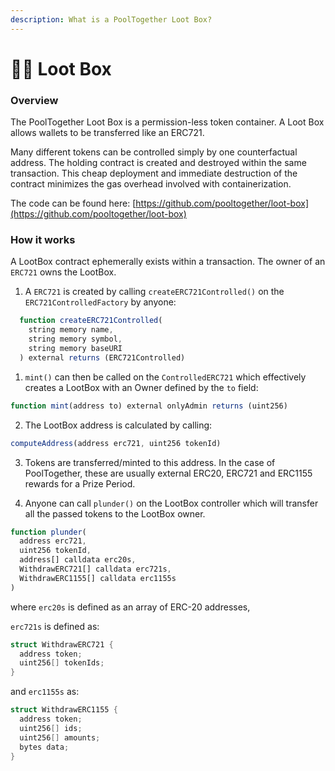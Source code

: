 ```yaml
---
description: What is a PoolTogether Loot Box?
---
```


# 🏴‍☠️ Loot Box

### Overview

The PoolTogether Loot Box is a permission-less token container. A Loot Box allows wallets to be transferred like an ERC721.

Many different tokens can be controlled simply by one counterfactual address. The holding contract is created and destroyed within the same transaction. This cheap deployment and immediate destruction of the contract minimizes the gas overhead involved with containerization.

The code can be found here: [https://github.com/pooltogether/loot-box](https://github.com/pooltogether/loot-box)

### How it works

A LootBox contract ephemerally exists within a transaction. The owner of an `ERC721` owns the LootBox.

1. A `ERC721` is created by calling `createERC721Controlled()` on the `ERC721ControlledFactory` by anyone:

```javascript
  function createERC721Controlled(
    string memory name,
    string memory symbol,
    string memory baseURI
  ) external returns (ERC721Controlled)
```

1. `mint()` can then be called on the `ControlledERC721` which effectively creates a LootBox with an Owner defined by the `to` field:

```javascript
function mint(address to) external onlyAdmin returns (uint256)
```

2. The LootBox address is calculated by calling: 

```javascript
computeAddress(address erc721, uint256 tokenId)
```

3. Tokens are transferred/minted to this address. In the case of PoolTogether, these are usually external ERC20, ERC721 and ERC1155 rewards for a Prize Period.

4. Anyone can call `plunder()` on the LootBox controller which will transfer all the passed tokens to the LootBox owner.

```javascript
function plunder(
  address erc721,
  uint256 tokenId,
  address[] calldata erc20s,
  WithdrawERC721[] calldata erc721s,
  WithdrawERC1155[] calldata erc1155s
)
```

where `erc20s` is defined as an array of ERC-20 addresses,

`erc721s` is defined as:

```c
struct WithdrawERC721 {
  address token;
  uint256[] tokenIds;
}
```

and `erc1155s` as:

```c
struct WithdrawERC1155 {
  address token;
  uint256[] ids;
  uint256[] amounts;
  bytes data;
}
```

